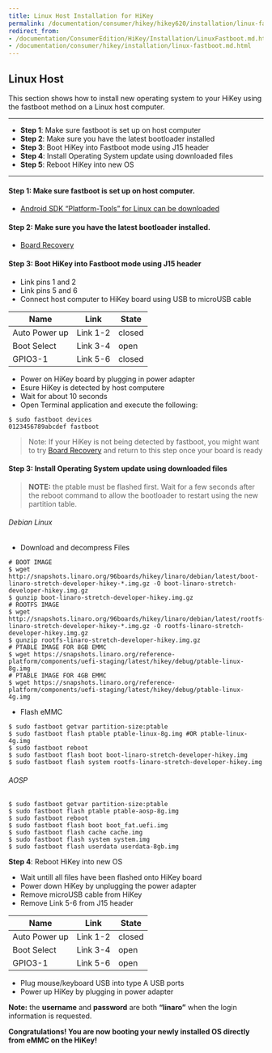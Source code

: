 ```yaml
---
title: Linux Host Installation for HiKey
permalink: /documentation/consumer/hikey/hikey620/installation/linux-fastboot.md.html
redirect_from:
- /documentation/ConsumerEdition/HiKey/Installation/LinuxFastboot.md.html
- /documentation/consumer/hikey/installation/linux-fastboot.md.html
---
```

## Linux Host

This section shows how to install new operating system to your HiKey using the fastboot method on a Linux host computer.

***

- **Step 1**: Make sure fastboot is set up on host computer
- **Step 2**: Make sure you have the latest bootloader installed
- **Step 3**: Boot HiKey into Fastboot mode using J15 header
- **Step 4**: Install Operating System update using downloaded files
- **Step 5**: Reboot HiKey into new OS

***

#### **Step 1**: Make sure fastboot is set up on host computer.

- [Android SDK “Platform-Tools” for Linux can be downloaded](https://developer.android.com/studio/releases/platform-tools.html)

#### **Step 2**: Make sure you have the latest bootloader installed.

  - [Board Recovery](board-recovery.md)

#### **Step 3**: Boot HiKey into Fastboot mode using J15 header

- Link pins 1 and 2
- Link pins 5 and 6
- Connect host computer to HiKey board using USB to microUSB cable

Name | Link | State
---- | ---- | -----
Auto Power up | Link 1-2 | closed
Boot Select | Link 3-4 | open
GPIO3-1 | Link 5-6 | closed

- Power on HiKey board by plugging in power adapter
- Esure HiKey is detected by host computere
- Wait for about 10 seconds
- Open Terminal application and execute the following:

```shell
$ sudo fastboot devices
0123456789abcdef fastboot
```
>Note: If your HiKey is not being detected by fastboot, you might want to try [Board Recovery](board-recovery.md) and return to this step once your board is ready

#### **Step 3**: Install Operating System update using downloaded files

>**NOTE:** the ptable must be flashed first. Wait for a few seconds after the reboot command to allow the bootloader to restart using the new partition table.

###### Debian Linux

- Download and decompress Files
```shell
# BOOT IMAGE
$ wget http://snapshots.linaro.org/96boards/hikey/linaro/debian/latest/boot-linaro-stretch-developer-hikey-*.img.gz -O boot-linaro-stretch-developer-hikey.img.gz
$ gunzip boot-linaro-stretch-developer-hikey.img.gz
# ROOTFS IMAGE
$ wget http://snapshots.linaro.org/96boards/hikey/linaro/debian/latest/rootfs-linaro-stretch-developer-hikey-*.img.gz -O rootfs-linaro-stretch-developer-hikey.img.gz
$ gunzip rootfs-linaro-stretch-developer-hikey.img.gz
# PTABLE IMAGE FOR 8GB EMMC
$ wget https://snapshots.linaro.org/reference-platform/components/uefi-staging/latest/hikey/debug/ptable-linux-8g.img
# PTABLE IMAGE FOR 4GB EMMC
$ wget https://snapshots.linaro.org/reference-platform/components/uefi-staging/latest/hikey/debug/ptable-linux-4g.img
```
- Flash eMMC
```shell
$ sudo fastboot getvar partition-size:ptable
$ sudo fastboot flash ptable ptable-linux-8g.img #OR ptable-linux-4g.img
$ sudo fastboot reboot
$ sudo fastboot flash boot boot-linaro-stretch-developer-hikey.img
$ sudo fastboot flash system rootfs-linaro-stretch-developer-hikey.img
```

###### AOSP

```shell
$ sudo fastboot getvar partition-size:ptable
$ sudo fastboot flash ptable ptable-aosp-8g.img
$ sudo fastboot reboot
$ sudo fastboot flash boot boot_fat.uefi.img
$ sudo fastboot flash cache cache.img
$ sudo fastboot flash system system.img
$ sudo fastboot flash userdata userdata-8gb.img
```

**Step 4**: Reboot HiKey into new OS

- Wait untill all files have been flashed onto HiKey board
- Power down HiKey by unplugging the power adapter
- Remove microUSB cable from HiKey
- Remove Link 5-6 from J15 header

Name | Link | State
---- | ---- | -----
Auto Power up | Link 1-2 | closed
Boot Select | Link 3-4 | open
GPIO3-1 | Link 5-6 | open

- Plug mouse/keyboard USB into type A USB ports
- Power up HiKey by plugging in power adapter


**Note:** the **username** and **password** are both **“linaro”** when the login information is requested.

**Congratulations! You are now booting your newly installed OS directly
from eMMC on the HiKey!**
